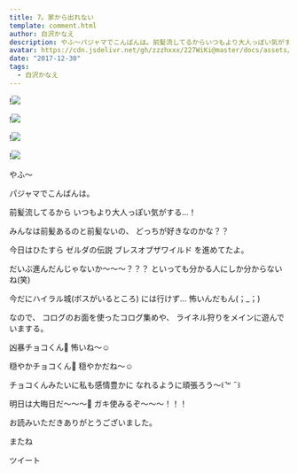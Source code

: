 ```yaml
---
title: 7。家から出れない
template: comment.html
author: 白沢かなえ
description: やふ〜パジャマでこんばんは。前髪流してるからいつもより大人っぽい気がする…！みんなは前髪あるのと前髪ないの、どっちが好きなのかな？？今...
avatar: https://cdn.jsdelivr.net/gh/zzzhxxx/227WiKi@master/docs/assets/photo/avatar/kanae.jpg
date: "2017-12-30"
tags:
  - 白沢かなえ
---
```


!![](https://cdn.jsdelivr.net/gh/227WiKi/227WiKi-image@master/blog-image/kanae-2017-12-30_1.jpg)

!![](https://cdn.jsdelivr.net/gh/227WiKi/227WiKi-image@master/blog-image/kanae-2017-12-30_2.jpg)

!![](https://cdn.jsdelivr.net/gh/227WiKi/227WiKi-image@master/blog-image/kanae-2017-12-30_3.jpg)

!![](https://cdn.jsdelivr.net/gh/227WiKi/227WiKi-image@master/blog-image/kanae-2017-12-30_4.jpg)








やふ〜





パジャマでこんばんは。

前髪流してるから
いつもより大人っぽい気がする…！


みんなは前髪あるのと前髪ないの、
どっちが好きなのかな？？












今日はひたすら
ゼルダの伝説 ブレスオブザワイルド
を進めてたよ。





だいぶ進んだんじゃないか〜〜〜？？？
といっても分かる人にしか分からないね(笑)

今だにハイラル城(ボスがいるところ)
には行けず…
怖いんだもん(；_；)

なので、
コログのお面を使ったコログ集めや、
ライネル狩りをメインに遊んでいまする。









凶暴チョコくん🐶
怖いね〜☺️





穏やかチョコくん🐶
穏やかだね〜☺️


チョコくんみたいに私も感情豊かに
なれるように頑張ろう〜꒰   ̑꒳  ̑ ꒱



明日は大晦日だ〜〜〜🍳
ガキ使みるぞ〜〜〜！！！





お読みいただきありがとうございました。

またね


ツイート



